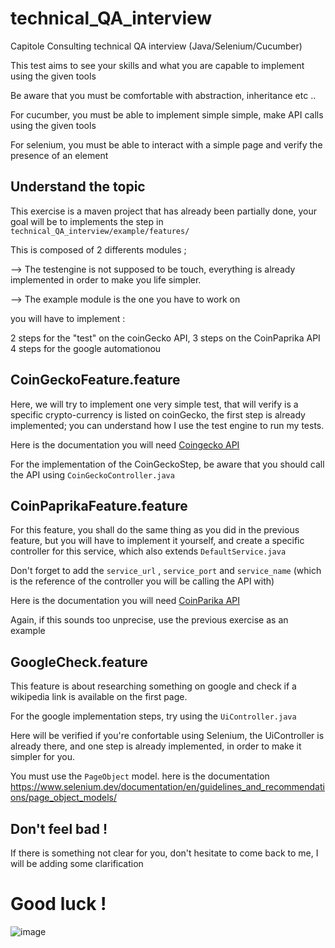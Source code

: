 # technical_QA_interview

Capitole Consulting technical QA interview (Java/Selenium/Cucumber)

This test aims to see your skills and what you are capable to implement using the given tools

Be aware that you must be comfortable with abstraction, inheritance etc .. 

For cucumber, you must be able to implement simple simple, make API calls using the given tools

For selenium, you must be able to interact with a simple page and verify the presence of an element

## Understand the topic

This exercise is a maven project that has already been partially done, your goal will be to implements the step in `technical_QA_interview/example/features/` 

This is composed of 2 differents modules ;

--> The testengine is not supposed to be touch, everything is already implemented in order to make you life simpler.

--> The example module is the one you have to work on 

you will have to implement :

2 steps for the "test" on the coinGecko API,
3 steps on the CoinPaprika API
4 steps for the google automationou 

## CoinGeckoFeature.feature

Here, we will try to implement one very simple test, that will verify is a specific crypto-currency is listed on coinGecko, the first step is already implemented; you can understand how I use the test engine to run my tests.

Here is the documentation you will need [Coingecko API](https://www.coingecko.com/en/api)

For the implementation of the CoinGeckoStep, be aware that you should call the API using `CoinGeckoController.java` 

## CoinPaprikaFeature.feature

For this feature, you shall do the same thing as you did in the previous feature, but you will have to implement it yourself, and create a specific controller for this service, which also extends `DefaultService.java` 

Don't forget to add the `service_url` , `service_port` and `service_name` (which is the reference of the controller you will be calling the API with)

Here is the documentation you will need [CoinParika API](https://api.coinpaprika.com/)

Again, if this sounds too unprecise, use the previous exercise as an example

## GoogleCheck.feature

This feature is about researching something on google and check if a wikipedia link is available on the first page.

For the google implementation steps, try using the `UiController.java` 

Here will be verified if you're confortable using Selenium, the UiController is already there, and one step is already implemented, in order to make it simpler for you.

You must use the `PageObject` model. here is the documentation https://www.selenium.dev/documentation/en/guidelines_and_recommendations/page_object_models/


## Don't feel bad !

If there is something not clear for you, don't hesitate to come back to me, I will be adding some clarification

# Good luck !

![image](https://user-images.githubusercontent.com/26595978/121817763-99ea8e00-cc83-11eb-97c9-fdc056bfce3f.png)
